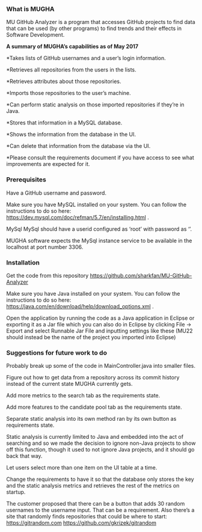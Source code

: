 ### What is MUGHA

MU GitHub Analyzer is a program that accesses GitHub projects to find data that can be used (by other programs) to find trends and their effects in Software Development.

**A summary of MUGHA’s capabilities as of May 2017**

*Takes lists of GitHub usernames and a user’s login information.

*Retrieves all repositories from the users in the lists.

*Retrieves attributes about those repositories.

*Imports those repositories to the user’s machine.

*Can perform static analysis on those imported repositories if they’re in Java.

*Stores that information in a MySQL database.

*Shows the information from the database in the UI.

*Can delete that information from the database via the UI.

*Please consult the requirements document if you have access to see what improvements are expected for it.



### Prerequisites

Have a GitHub username and password.

Make sure you have MySQL installed on your system. You can follow the instructions to do so here: https://dev.mysql.com/doc/refman/5.7/en/installing.html .

MySql MySql should have a userid configured as ‘root’ with password as ‘’.

MUGHA software expects the MySql instance service to be available in the localhost at port number 3306.



### Installation

Get the code from this repository https://github.com/sharkfan/MU-GitHub-Analyzer

Make sure  you have Java installed on your system. You can follow the instructions to do so here: https://java.com/en/download/help/download_options.xml .

Open the application  by running the code as a Java application in Eclipse or exporting it as a Jar file which you can also do in Eclipse by clicking File → Export and select Runnable Jar File and inputting settings like these (MU22 should instead be the name of the project you imported into Eclipse)



### Suggestions for future work to do

Probably break up some of the code in MainController.java into smaller files.

Figure out how to get data from a repository across its commit history instead of the current state MUGHA currently gets.

Add more metrics to the search tab as the requirements state.

Add more features to the candidate pool tab as the requirements state.

Separate static analysis into its own method ran by its own button as requirements state.

Static analysis is currently limited to Java and embedded into the act of searching and so we made the decision to ignore non-Java projects to show off this function, though it used to not ignore Java projects, and it should go back that way.

Let users select more than one item on the UI table at a time.

Change the requirements to have it so that the database only stores the key and the static analysis metrics and retrieves the rest of the metrics on startup.

The customer proposed that there can be a button that adds 30 random usernames to the username input. That can be a requirement. Also there’s a site that randomly finds repositories that could be where to start: https://gitrandom.com https://github.com/gkrizek/gitrandom